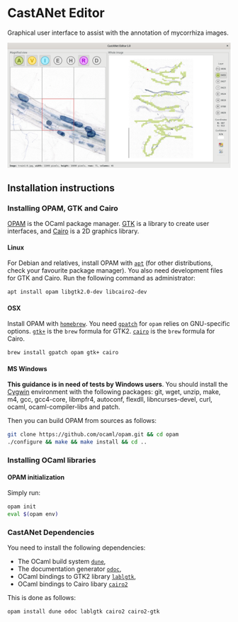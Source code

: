# CastANet Editor

Graphical user interface to assist with the annotation of mycorrhiza images.

![](doc/castanet-editor.png)

## Installation instructions

### Installing OPAM, GTK and Cairo

[OPAM](https://opam.ocaml.org/) is the OCaml package manager.
[GTK](https://www.gtk.org/) is a library to create user interfaces, and
[Cairo](https://www.cairographics.org/) is a 2D graphics library.

#### Linux

For Debian and relatives, install OPAM with [`apt`](https://salsa.debian.org/apt-team/apt)
(for other distributions, check your favourite package manager). You also need
development files for GTK and Cairo. Run the following command as administrator:

```bash
apt install opam libgtk2.0-dev libcairo2-dev
```

#### OSX

Install OPAM with [`homebrew`](https://brew.sh/).
You need [`gpatch`](https://formulae.brew.sh/formula/gpatch) for `opam` relies 
on GNU-specific options.
[`gtk+`](https://formulae.brew.sh/formula/gtk+) is the `brew` formula for GTK2.
[`cairo`](https://formulae.brew.sh/formula/cairo) is the `brew` formula for Cairo.

```bash
brew install gpatch opam gtk+ cairo
```

#### MS Windows

**This guidance is in need of tests by Windows users**.
You should install the [Cygwin](https://www.cygwin.com/) environment with the
following packages: git, wget, unzip, make, m4, gcc, gcc4-core, libmpfr4, 
autoconf, flexdll, libncurses-devel, curl, ocaml, ocaml-compiler-libs and patch.

Then you can build OPAM from sources as follows:

```bash
git clone https://github.com/ocaml/opam.git && cd opam
./configure && make && make install && cd ..
```


### Installing OCaml libraries

#### OPAM initialization

Simply run:

```bash
opam init
eval $(opam env)
```

### CastANet Dependencies

You need to install the following dependencies:

- The OCaml build system [`dune`](https://opam.ocaml.org/packages/dune/),
- The documentation generator [`odoc`](https://opam.ocaml.org/packages/odoc/),
- OCaml bindings to GTK2 library [`lablgtk`](https://opam.ocaml.org/packages/lablgtk/),
- OCaml bindings to Cairo libary [`cairo2`](https://opam.ocaml.org/packages/cairo2/)

This is done as follows:

```bash
opam install dune odoc lablgtk cairo2 cairo2-gtk
```
